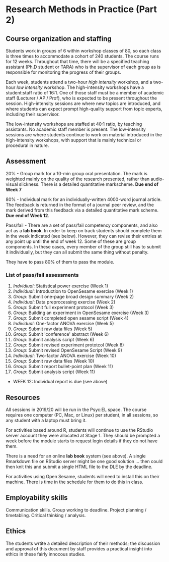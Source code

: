 # Research Methods in Practice (Part 2)

## Course organization and staffing

Students work in groups of 6 within workshop classes of 80, so each class is three times to accommodate a cohort of 240 students. The course runs for 12 weeks. Throughout that time, there will be a specified teaching assistant (Ph.D student or TARA) who is the supervisor of each group as is responsible for monitoring the progress of their groups. 

Each week, students attend a two-hour _high intensity_ workshop, and a two-hour _low intensity_ workshop. 
The high-intensity workshops have a student:staff ratio of 16:1. One of those staff must be a member of academic staff (Lecturer / AP / Prof), who is expected to be present throughout the session. High-intensity sessions are where new topics are introduced, and where students can expect prompt high-quality support from topic experts, including their supervisor. 

The low-intensity workshops are staffed at 40:1 ratio, by teaching assistants. No academic staff member is present. The low-intensity sessions are where students continue to work on material introduced in the high-intensity workshops, with support that is mainly technical or procedural in nature.

## Assessment

20% - Group mark for a 10-min group oral presentation. The mark is weighted mainly on the quality of the research presented, rather than audio-visual slickness. There is a detailed quantitative markscheme. **Due end of Week 7**

80% - Individual mark for an individually-written 4000-word journal article. The feedback is returned in the format of a journal peer review, and the mark derived from this feedback via a detailed quantitative mark scheme. **Due end of Week 12**.

Pass/fail - There are a set of pass/fail competency components, and also act as a **lab book**. In order to keep on track students should complete them in the week indicated (see below). However, they can revise their entries at any point up until the end of week 12. Some of these are group components. In these cases, every member of the group still has to submit it individually, but they can all submit the same thing without penalty.

They have to pass 80% of them to pass the module. 

### List of pass/fail assessments

1. _Indvidiual_: Statistical power exercise (Week 1)
2. _Individual_: Introduction to OpenSesame exercise (Week 1)
3. _Group_: Submit one-page broad design summary (Week 2)
4. _Individual_: Data preprocessing exercise (Week 2)
5. _Group_: Submit full experiment protocol (Week 3)
6. _Group_: Building an experiment in OpenSesame exercise (Week 3)
7. _Group_: Submit completed open sesame script (Week 4)
8. _Individual_: One-factor ANOVA exercise (Week 5)
9. _Group_: Submit raw data files (Week 5)
10. _Group_: Submit 'conference' abstract (Week 6)
11. _Group_: Submit analysis script (Week 6)
12. _Group_: Submit revised experiment prototcol (Week 8)
13. _Group_: Submit revised OpenSesame Script (Week 9)
14. _Individual_: Two-factor ANOVA exercise (Week 10)
15. _Group_: Submit raw data files (Week 10)
16. _Group_: Submit report bullet-point plan (Week 11)
17. _Group_: Submit analysis script (Week 11)

- WEEK 12: Individual report is due (see above)

## Resources

All sessions in 2019/20 will be run in the Psyc:EL space. The course requires one computer (PC, Mac, or Linux) per student, in all sessions, so any student with a laptop must bring it.

For activities based around R, students will continue to use the RStudio server account they were allocated at Stage 1. They should be prompted a week before the module starts to request login details if they do not have them.

There is a need for an online **lab book** system (see above). A single Rmarkdown file on RStudio server might be one good solution ... then could then knit this and submit a single HTML file to the DLE by the deadline.

For activities using Open Sesame, students will need to install this on their machine. There is time in the schedule for them to do this in class. 

## Employability skills

Communication skills. Group working to deadline. Project planning / timetabling. Critical thinking / analysis.

## Ethics

The students wrtite a detailed description of their methods; the discussion and approval of this document by staff provides a practical insight into ethics in these fairly innocous studies.
